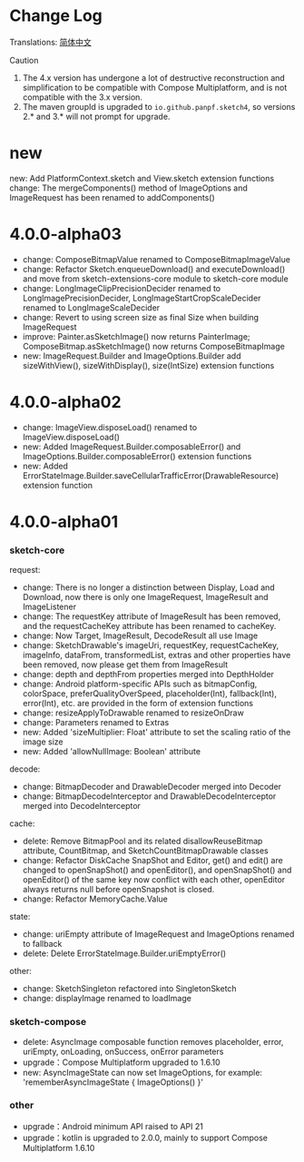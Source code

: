 # Change Log

Translations: [简体中文](CHANGELOG_zh.md)

> [!CAUTION]
> 1. The 4.x version has undergone a lot of destructive reconstruction and simplification to be
     compatible with Compose Multiplatform, and is not compatible with the 3.x version.
> 2. The maven groupId is upgraded to `io.github.panpf.sketch4`, so versions 2.\* and 3.\* will not
     prompt for upgrade.

# new

new: Add PlatformContext.sketch and View.sketch extension functions
change: The mergeComponents() method of ImageOptions and ImageRequest has been renamed to
addComponents()

# 4.0.0-alpha03

* change: ComposeBitmapValue renamed to ComposeBitmapImageValue
* change: Refactor Sketch.enqueueDownload() and executeDownload() and move from sketch-extensions-core module to sketch-core module
* change: LongImageClipPrecisionDecider renamed to LongImagePrecisionDecider, LongImageStartCropScaleDecider renamed to LongImageScaleDecider
* change: Revert to using screen size as final Size when building ImageRequest
* improve: Painter.asSketchImage() now returns PainterImage; ComposeBitmap.asSketchImage() now returns ComposeBitmapImage
* new: ImageRequest.Builder and ImageOptions.Builder add sizeWithView(), sizeWithDisplay(), size(IntSize) extension functions

# 4.0.0-alpha02

* change: ImageView.disposeLoad() renamed to ImageView.disposeLoad()
* new: Added ImageRequest.Builder.composableError() and ImageOptions.Builder.composableError() extension functions
* new: Added ErrorStateImage.Builder.saveCellularTrafficError(DrawableResource) extension function

# 4.0.0-alpha01

### sketch-core

request:

* change: There is no longer a distinction between Display, Load and Download, now there is only one
  ImageRequest, ImageResult and ImageListener
* change: The requestKey attribute of ImageResult has been removed, and the requestCacheKey
  attribute has been renamed to cacheKey.
* change: Now Target, ImageResult, DecodeResult all use Image
* change: SketchDrawable's imageUri, requestKey, requestCacheKey, imageInfo, dataFrom,
  transformedList, extras and other properties have been removed, now please get them from
  ImageResult
* change: depth and depthFrom properties merged into DepthHolder
* change: Android platform-specific APIs such as bitmapConfig, colorSpace, preferQualityOverSpeed,
  placeholder(Int), fallback(Int), error(Int), etc. are provided in the form of extension functions
* change: resizeApplyToDrawable renamed to resizeOnDraw
* change: Parameters renamed to Extras
* new: Added 'sizeMultiplier: Float' attribute to set the scaling ratio of the image size
* new: Added 'allowNullImage: Boolean' attribute

decode:

* change: BitmapDecoder and DrawableDecoder merged into Decoder
* change: BitmapDecodeInterceptor and DrawableDecodeInterceptor merged into DecodeInterceptor

cache:

* delete: Remove BitmapPool and its related disallowReuseBitmap attribute, CountBitmap, and
  SketchCountBitmapDrawable classes
* change: Refactor DiskCache SnapShot and Editor, get() and edit() are changed to openSnapShot() and
  openEditor(), and openSnapShot() and openEditor() of the same key now conflict with each other,
  openEditor always returns null before openSnapshot is closed.
* change: Refactor MemoryCache.Value

state:
* change: uriEmpty attribute of ImageRequest and ImageOptions renamed to fallback
* delete: Delete ErrorStateImage.Builder.uriEmptyError()

other:

* change: SketchSingleton refactored into SingletonSketch
* change: displayImage renamed to loadImage

### sketch-compose

* delete: AsyncImage composable function removes placeholder, error, uriEmpty, onLoading, onSuccess,
  onError parameters
* upgrade：Compose Multiplatform upgraded to 1.6.10
* new: AsyncImageState can now set ImageOptions, for example: 'rememberAsyncImageState {
  ImageOptions() }'

### other

* upgrade：Android minimum API raised to API 21
* upgrade：kotlin is upgraded to 2.0.0, mainly to support Compose Multiplatform 1.6.10